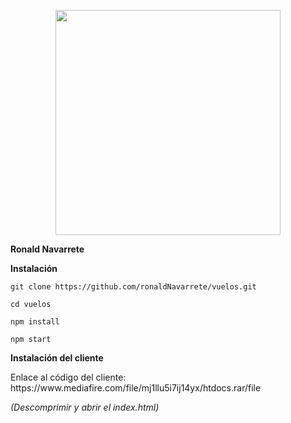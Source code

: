 <p align="center">
  <a href="http://nestjs.com/" target="blank"><img src="https://admisionuniandes.edu.ec/wp-content/uploads/2020/07/logo-azul-uniandes.png" width="360"/></a>
</p>

<p><b>Ronald Navarrete</b></p>

<p><b>Instalación</b></p>
<p><code>git clone https://github.com/ronaldNavarrete/vuelos.git</code></p>
<p><code>cd vuelos</code></p>
<p><code>npm install</code></p>
<p><code>npm start</code></p>

<p><b>Instalación del cliente</b></p>
<p>Enlace al código del cliente: https://www.mediafire.com/file/mj1llu5i7ij14yx/htdocs.rar/file</p>
<p><i>(Descomprimir y abrir el index.html)</i></p>
